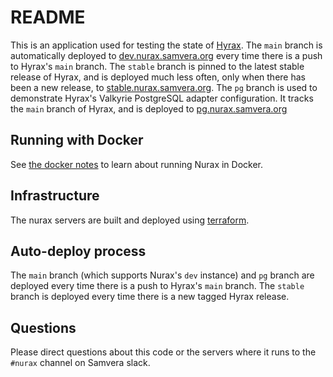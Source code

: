 # README

This is an application used for testing the state of [Hyrax](https://github.com/samvera/hyrax). The `main` branch is automatically deployed to [dev.nurax.samvera.org](https://dev.nurax.samvera.org) every time there is a push to Hyrax's `main` branch. The `stable` branch is pinned to the latest stable release of Hyrax, and is deployed much less often, only when there has been a new release, to [stable.nurax.samvera.org](https://stable.nurax.samvera.org). The `pg` branch is used to demonstrate Hyrax's Valkyrie PostgreSQL adapter configuration. It tracks the `main` branch of Hyrax, and is deployed to [pg.nurax.samvera.org](https://pg.nurax.samvera.org)

## Running with Docker

See [the docker notes](DOCKER.md) to learn about running Nurax in Docker.

## Infrastructure

The nurax servers are built and deployed using [terraform](https://github.com/samvera-labs/nurax-terraform).

## Auto-deploy process

The `main` branch (which supports Nurax's `dev` instance) and `pg` branch are deployed every time there is a push to Hyrax's `main` branch. The `stable` branch is deployed every time there is a new tagged Hyrax release.

## Questions

Please direct questions about this code or the servers where it runs to the `#nurax` channel on Samvera slack.
